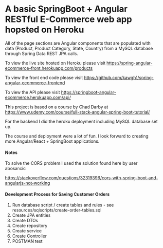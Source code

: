 # A basic SpringBoot + Angular RESTful E-Commerce web app hopsted on Heroku 

All of the page sections are Angular components that are populated with data (Product, Product Category, State, Country) from a MySQL database through Spring Data REST JPA calls. 


To view the live site hosted on Heroku please visit https://spring-angular-ecommerce-front.herokuapp.com/products

To view the front end code please visit https://github.com/kawgh1/spring-angular-ecommerce-frontend

To view the API please visit https://springboot-angular-ecommerce.herokuapp.com/api/


This project is based on a course by Chad Darby at https://www.udemy.com/course/full-stack-angular-spring-boot-tutorial/

For the backend I did the heroku deployment including MySQL database set up.

The course and deployment were a lot of fun. I look forward to creating more Angular/React + SpringBoot applications.

#### Notes

To solve the CORS problem I used the solution found here by user abosancic

https://stackoverflow.com/questions/32319396/cors-with-spring-boot-and-angularjs-not-working


#### Development Process for Saving Customer Orders
1. Run database script / create tables and rules - see resources/sqlscripts/create-order-tables.sql
2. Create JPA entities
3. Create DTOs
4. Create repository
5. Create service
6. Create Controller
7. POSTMAN test